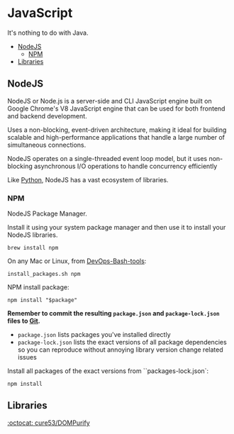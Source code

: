 # JavaScript

It's nothing to do with Java.

<!-- INDEX_START -->

- [NodeJS](#nodejs)
  - [NPM](#npm)
- [Libraries](#libraries)

<!-- INDEX_END -->

## NodeJS

NodeJS or Node.js is a server-side and CLI JavaScript engine built on Google Chrome's V8 JavaScript engine
that can be used for both frontend and backend development.

Uses a non-blocking, event-driven architecture, making it ideal for building scalable and high-performance applications
that handle a large number of simultaneous connections.

NodeJS operates on a single-threaded event loop model, but it uses non-blocking asynchronous I/O operations to handle concurrency efficiently

Like [Python](python.md), NodeJS has a vast ecosystem of libraries.

### NPM

NodeJS Package Manager.

Install it using your system package manager and then use it to install your NodeJS libraries.

```shell
brew install npm
```

On any Mac or Linux, from [DevOps-Bash-tools](devops-bash-tools.md):

```shell
install_packages.sh npm
```

NPM install package:

```shell
npm install "$package"
```

**Remember to commit the resulting `package.json` and `package-lock.json` files to [Git](git.md).**

- `package.json` lists packages you've installed directly
- `package-lock.json` lists the exact versions of all package dependencies so you can reproduce without annoying
  library version change related issues

Install all packages of the exact versions from ``packages-lock.json`:

```shell
npm install
```

## Libraries

[:octocat: cure53/DOMPurify](https://github.com/cure53/DOMPurify)
